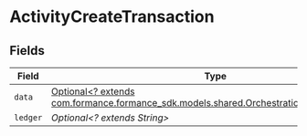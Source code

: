 # ActivityCreateTransaction


## Fields

| Field                                                                                                                                           | Type                                                                                                                                            | Required                                                                                                                                        | Description                                                                                                                                     |
| ----------------------------------------------------------------------------------------------------------------------------------------------- | ----------------------------------------------------------------------------------------------------------------------------------------------- | ----------------------------------------------------------------------------------------------------------------------------------------------- | ----------------------------------------------------------------------------------------------------------------------------------------------- |
| `data`                                                                                                                                          | [Optional<? extends com.formance.formance_sdk.models.shared.OrchestrationPostTransaction>](../../models/shared/OrchestrationPostTransaction.md) | :heavy_minus_sign:                                                                                                                              | N/A                                                                                                                                             |
| `ledger`                                                                                                                                        | *Optional<? extends String>*                                                                                                                    | :heavy_minus_sign:                                                                                                                              | N/A                                                                                                                                             |